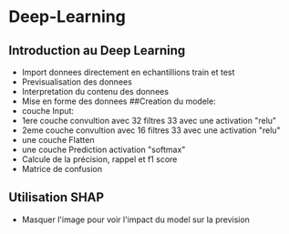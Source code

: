 # Deep-Learning
##
## Introduction au Deep Learning
- Import donnees directement en echantillions train et test
- Previsualisation des donnees
- Interpretation du contenu des donnees
- Mise en forme des donnees
##Creation du modele: 
- couche Input: 
- 1ere couche convultion avec 32 filtres 33 avec une activation "relu" 
- 2eme couche convultion avec 16 filtres 33 avec une activation "relu" 
- une couche Flatten 
- une couche Prediction activation "softmax"
- Calcule de la précision, rappel et f1 score
- Matrice de confusion
## Utilisation SHAP
- Masquer l'image pour voir l'impact du model sur la prevision
